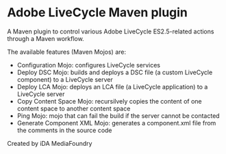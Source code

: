 # Adobe LiveCycle Maven plugin


A Maven plugin to control various Adobe LiveCycle ES2.5-related actions through a Maven workflow.    


The available features (Maven Mojos) are:  


* Configuration Mojo: configures LiveCycle services   
* Deploy DSC Mojo: builds and deploys a DSC file (a custom LiveCycle component) to a LiveCycle server   
* Deploy LCA Mojo: deploys an LCA file (a LiveCycle application) to a LiveCycle server  
* Copy Content Space Mojo: recursilvely copies the content of one content space to another content space  
* Ping Mojo: mojo that can fail the build if the server cannot be contacted  
* Generate Component XML Mojo: generates a component.xml file from the comments in the source code    


Created by iDA MediaFoundry

